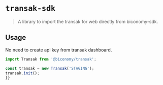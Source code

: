 # `transak-sdk`

> A library to import the transak for web directly from biconomy-sdk.

## Usage

No need to create api key from transak dashboard.

```ts
import Transak from '@biconomy/transak';

const transak = new Transak('STAGING');
transak.init();
}}
```
